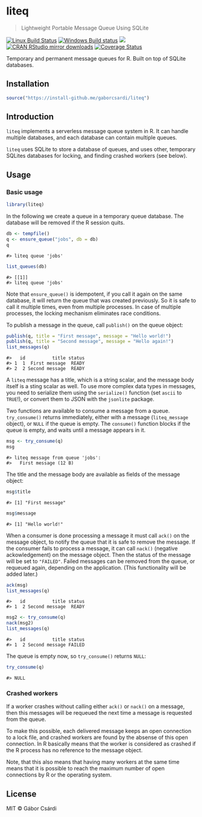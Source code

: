 


# liteq

> Lightweight Portable Message Queue Using SQLite

[![Linux Build Status](https://travis-ci.org/gaborcsardi/liteq.svg?branch=master)](https://travis-ci.org/gaborcsardi/liteq)
[![Windows Build status](https://ci.appveyor.com/api/projects/status/github/gaborcsardi/liteq?svg=true)](https://ci.appveyor.com/project/gaborcsardi/liteq)
[![](http://www.r-pkg.org/badges/version/liteq)](http://www.r-pkg.org/pkg/liteq)
[![CRAN RStudio mirror downloads](http://cranlogs.r-pkg.org/badges/liteq)](http://www.r-pkg.org/pkg/liteq)
[![Coverage Status](https://img.shields.io/codecov/c/github/gaborcsardi/liteq/master.svg)](https://codecov.io/github/gaborcsardi/liteq?branch=master)

Temporary and permanent message queues for R. Built on top of SQLite
databases.

## Installation

```r
source("https://install-github.me/gaborcsardi/liteq")
```

## Introduction

`liteq` implements a serverless message queue system in R.
It can handle multiple databases, and each database can contain
multiple queues.

`liteq` uses SQLite to store a database of queues, and uses other,
temporary SQLites databases for locking, and finding crashed workers
(see below).

## Usage

### Basic usage


```r
library(liteq)
```

In the following we create a queue in a temporary queue database.
The database will be removed if the R session quits.


```r
db <- tempfile()
q <- ensure_queue("jobs", db = db)
q
```

```
#> liteq queue 'jobs'
```

```r
list_queues(db)
```

```
#> [[1]]
#> liteq queue 'jobs'
```

Note that `ensure_queue()` is idempotent, if you call it again on the same
database, it will return the queue that was created previously. So it is
safe to call it multiple times, even from multiple processes. In case of
multiple processes, the locking mechanism eliminates race conditions.

To publish a message in the queue, call `publish()` on the queue object:


```r
publish(q, title = "First message", message = "Hello world!")
publish(q, title = "Second message", message = "Hello again!")
list_messages(q)
```

```
#>   id          title status
#> 1  1  First message  READY
#> 2  2 Second message  READY
```

A `liteq` message has a title, which is a string scalar, and the message
body itself is a sting scalar as well. To use more complex data types in
messages, you need to serialize them using the `serialize()` function (set
`ascii` to `TRUE`!), or convert them to JSON with the `jsonlite` package.

Two functions are available to consume a message from a queue.
`try_consume()` returns immediately, either with a message (`liteq_message`
object), or `NULL` if the queue is empty. The `consume()` function blocks
if the queue is empty, and waits until a message appears in it.


```r
msg <- try_consume(q)
msg
```

```
#> liteq message from queue 'jobs':
#>   First message (12 B)
```

The title and the message body are available as fields of the message
object:


```r
msg$title
```

```
#> [1] "First message"
```

```r
msg$message
```

```
#> [1] "Hello world!"
```

When a consumer is done processing a message it must call `ack()` on the
message object, to notify the queue that it is safe to remove the message.
If the consumer fails to process a message, it can call `nack()` (negative
ackowledgement) on the message object. Then the status of the message will
be set to `"FAILED"`. Failed messages can be removed from the queue, or
requeued again, depending on the application. (This functionality will be
added later.)


```r
ack(msg)
list_messages(q)
```

```
#>   id          title status
#> 1  2 Second message  READY
```

```r
msg2 <- try_consume(q)
nack(msg2)
list_messages(q)
```

```
#>   id          title status
#> 1  2 Second message FAILED
```

The queue is empty now, so `try_consume()` returns `NULL`:


```r
try_consume(q)
```

```
#> NULL
```

### Crashed workers

If a worker crashes without calling either `ack()` or `nack()` on a message,
then this messages will be requeued the next time a message is requested
from the queue.

To make this possible, each delivered message keeps an open connection to
a lock file, and crashed workers are found by the absense of this open
connection. In R basically means that the worker is considered as crashed
if the R process has no reference to the message object.

Note, that this also means that having many workers at the same time means
that it is possible to reach the maximum number of open connections by
R or the operating system.

## License

MIT © Gábor Csárdi
